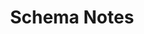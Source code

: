 ---
title: Schema Notes
summary: "A notes app built using Flutter with support for offline use and real-time syncing across devices"
weight: 30
resources:
  - name: thumb
    src: schema-thumb.svg
    params:
      alt: White letter "S" on background divided into four quadrants with different shades of blue.
  - name: hero
    src: schema-hero.svg
    params:
      alt: White letter "S" on background divided into four quadrants with different shades of blue.
links:
    - title: GitHub Repository
      url: https://github.com/evoth/schema
    - title: Google Play Store
      url: https://play.google.com/store/apps/details?id=com.ethanvoth.schema
    - title: Web App
      url: https://schema.ethanvoth.com/
---